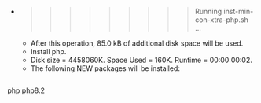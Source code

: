 * >>>>>>>>> Running inst-min-con-xtra-php.sh ...
  * After this operation, 85.0 kB of additional disk space will be used.
  * Install php.
  * Disk size = 4458060K. Space Used = 160K. Runtime = 00:00:00:02.
  * The following NEW packages will be installed:
  ```bash
php php8.2
  ```
